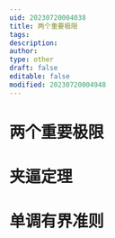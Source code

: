 ```yaml
---
uid: 20230720004038
title: 两个重要极限
tags: 
description: 
author: 
type: other
draft: false
editable: false
modified: 20230720004948
---
```


# 两个重要极限

# 夹逼定理

# 单调有界准则